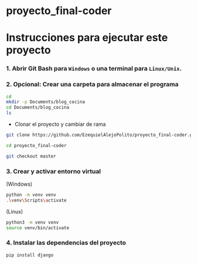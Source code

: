 # proyecto_final-coder

# Instrucciones para ejecutar este proyecto

### 1. Abrir Git Bash para `Windows` o una terminal para `Linux/Unix`.

### 2. Opcional: Crear una carpeta para almacenar el programa
```bash
cd
mkdir -p Documents/blog_cocina
cd Documents/blog_cocina
ls 
```

- Clonar el proyecto y cambiar de rama
```bash
git clone https://github.com/EzequielAlejoPolito/proyecto_final-coder.git

cd proyecto_final-coder

git checkout master
```

### 3. Crear y activar entorno virtual
(Windows)
```bash
python -m venv venv
.\venv\Scripts\activate
```

(Linux)
```bash
python3 -m venv venv
source venv/bin/activate
```

### 4. Instalar las dependencias del proyecto
```bash
pip install django
```
